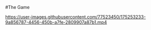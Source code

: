 #The Game


https://user-images.githubusercontent.com/77523450/175253233-9a856787-4456-450b-a7fe-2809907a87b1.mp4

